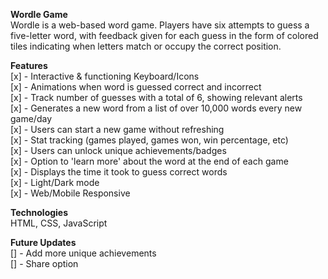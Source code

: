 **Wordle Game**<br>
Wordle is a web-based word game. Players have six attempts to guess a five-letter word, with feedback given for each guess in the form of colored tiles indicating when letters match or occupy the correct position.

**Features**<br>
[x] - Interactive & functioning Keyboard/Icons<br>
[x] - Animations when word is guessed correct and incorrect<br>
[x] - Track number of guesses with a total of 6, showing relevant alerts<br>
[x] - Generates a new word from a list of over 10,000 words every new game/day<br>
[x] - Users can start a new game without refreshing<br>
[x] - Stat tracking (games played, games won, win percentage, etc)<br>
[x] - Users can unlock unique achievements/badges<br>
[x] - Option to 'learn more' about the word at the end of each game<br>
[x] - Displays the time it took to guess correct words<br>
[x] - Light/Dark mode<br>
[x] - Web/Mobile Responsive<br>

**Technologies**<br>
HTML, CSS, JavaScript<br>

**Future Updates**<br>
[] - Add more unique achievements<br>
[] - Share option<br>


